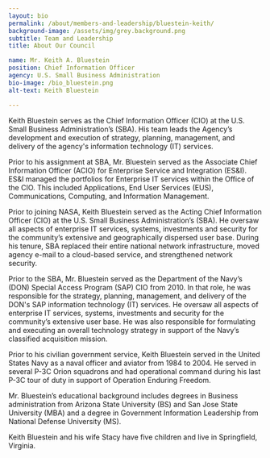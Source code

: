 ```yaml
---
layout: bio
permalink: /about/members-and-leadership/bluestein-keith/
background-image: /assets/img/grey.background.png
subtitle: Team and Leadership
title: About Our Council

name: Mr. Keith A. Bluestein
position: Chief Information Officer
agency: U.S. Small Business Administration
bio-image: /bio_bluestein.png
alt-text: Keith Bluestein

---
```

Keith Bluestein serves as the Chief Information Officer (CIO) at the U.S. Small Business Administration’s (SBA). His team leads the Agency’s development and execution of strategy, planning, management, and delivery of the agency's information technology (IT) services.

Prior to his assignment at SBA, Mr. Bluestein served as the Associate Chief Information Officer (ACIO) for Enterprise Service and Integration (ES&I). ES&I managed the portfolios for Enterprise IT services within the Office of the CIO.  This included Applications, End User Services (EUS), Communications, Computing, and Information Management. 

Prior to joining NASA, Keith Bluestein served as the Acting Chief Information Officer (CIO) at the U.S. Small Business Administration’s (SBA). He oversaw all aspects of enterprise IT services, systems, investments and security for the community’s extensive and geographically dispersed user base. During his tenure, SBA replaced their entire national network infrastructure, moved agency e-mail to a cloud-based service, and strengthened network security.

Prior to the SBA, Mr. Bluestein served as the Department of the Navy’s (DON) Special Access Program (SAP) CIO from 2010. In that role, he was responsible for the strategy, planning, management, and delivery of the DON's SAP information technology (IT) services. He oversaw all aspects of enterprise IT services, systems, investments and security for the community’s extensive user base. He was also responsible for formulating and executing an overall technology strategy in support of the Navy’s classified acquisition mission.

Prior to his civilian government service, Keith Bluestein served in the United States Navy as a naval officer and aviator from 1984 to 2004.  He served in several P-3C Orion squadrons and had operational command during his last P-3C tour of duty in support of Operation Enduring Freedom.

Mr. Bluestein’s educational background includes degrees in Business administration from Arizona State University (BS) and San Jose State University (MBA) and a degree in Government Information Leadership from National Defense University (MS).

Keith Bluestein and his wife Stacy have five children and live in Springfield, Virginia.
